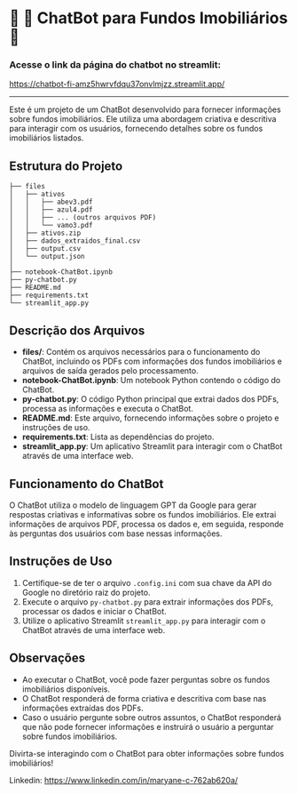 # 🤑 🏦 ChatBot para Fundos Imobiliários 💸
### Acesse o link da página do chatbot no streamlit:

https://chatbot-fi-amz5hwrvfdqu37onvlmjzz.streamlit.app/


<hr>

Este é um projeto de um ChatBot desenvolvido para fornecer informações sobre fundos imobiliários. Ele utiliza uma abordagem criativa e descritiva para interagir com os usuários, fornecendo detalhes sobre os fundos imobiliários listados.

## Estrutura do Projeto

```
├── files
│   ├── ativos
│   │   ├── abev3.pdf
│   │   ├── azul4.pdf
│   │   ├── ... (outros arquivos PDF)
│   │   └── vamo3.pdf
│   ├── ativos.zip
│   ├── dados_extraidos_final.csv
│   ├── output.csv
│   └── output.json
│
├── notebook-ChatBot.ipynb
├── py-chatbot.py
├── README.md
├── requirements.txt
└── streamlit_app.py
```

## Descrição dos Arquivos

- **files/**: Contém os arquivos necessários para o funcionamento do ChatBot, incluindo os PDFs com informações dos fundos imobiliários e arquivos de saída gerados pelo processamento.
- **notebook-ChatBot.ipynb**: Um notebook Python contendo o código do ChatBot.
- **py-chatbot.py**: O código Python principal que extrai dados dos PDFs, processa as informações e executa o ChatBot.
- **README.md**: Este arquivo, fornecendo informações sobre o projeto e instruções de uso.
- **requirements.txt**: Lista as dependências do projeto.
- **streamlit_app.py**: Um aplicativo Streamlit para interagir com o ChatBot através de uma interface web.

## Funcionamento do ChatBot

O ChatBot utiliza o modelo de linguagem GPT da Google para gerar respostas criativas e informativas sobre os fundos imobiliários. Ele extrai informações de arquivos PDF, processa os dados e, em seguida, responde às perguntas dos usuários com base nessas informações.

## Instruções de Uso

1. Certifique-se de ter o arquivo `.config.ini` com sua chave da API do Google no diretório raiz do projeto.
2. Execute o arquivo `py-chatbot.py` para extrair informações dos PDFs, processar os dados e iniciar o ChatBot.
3. Utilize o aplicativo Streamlit `streamlit_app.py` para interagir com o ChatBot através de uma interface web.

## Observações

- Ao executar o ChatBot, você pode fazer perguntas sobre os fundos imobiliários disponíveis.
- O ChatBot responderá de forma criativa e descritiva com base nas informações extraídas dos PDFs.
- Caso o usuário pergunte sobre outros assuntos, o ChatBot responderá que não pode fornecer informações e instruirá o usuário a perguntar sobre fundos imobiliários.

Divirta-se interagindo com o ChatBot para obter informações sobre fundos imobiliários!

Linkedin: https://www.linkedin.com/in/maryane-c-762ab620a/